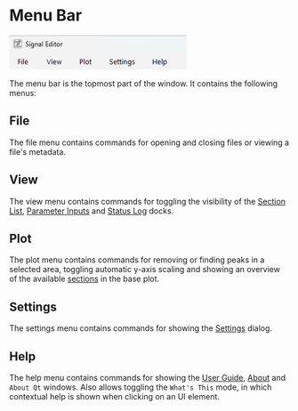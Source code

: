 # Menu Bar

[![](../img/menu_bar.png)](../img/menu_bar.png)

The menu bar is the topmost part of the window. It contains the following menus:

## File

The file menu contains commands for opening and closing files or viewing a file's metadata.

## View

The view menu contains commands for toggling the visibility of the [Section List](section_list.md), [Parameter Inputs](parameter_inputs.md) and [Status Log](status_log.md) docks.

## Plot

The plot menu contains commands for removing or finding peaks in a selected area, toggling automatic y-axis scaling and showing an overview of the available [sections](../user_guide/sections.md) in the base plot.

## Settings

The settings menu contains commands for showing the [Settings](../user_guide/configuration.md) dialog.

## Help

The help menu contains commands for showing the [User Guide](../user_guide/introduction.md), [About](../about/license.md) and `About Qt` windows. Also allows toggling the `What's This` mode, in which contextual help is shown when clicking on an UI element.